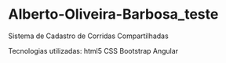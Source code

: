 # Alberto-Oliveira-Barbosa_teste

Sistema de Cadastro de Corridas Compartilhadas

Tecnologias utilizadas:
html5
CSS
Bootstrap
Angular
